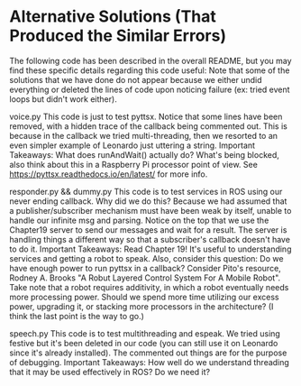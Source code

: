 # Alternative Solutions (That Produced the Similar Errors)

The following code has been described in the overall README, but you may find these specific details regarding this code useful:
Note that some of the solutions that we have done do not appear because we either undid everything or deleted the lines of code
upon noticing failure (ex: tried event loops but didn't work either).

voice.py
This code is just to test pyttsx. Notice that some lines have been removed, with a hidden trace of the callback being commented
out. This is because in the callback we tried multi-threading, then we resorted to an even simpler example of Leonardo just
uttering a string.
Important Takeaways:
What does runAndWait() actually do? What's being blocked, also think about this in a Raspberry Pi processor point of view.
See https://pyttsx.readthedocs.io/en/latest/ for more info.

responder.py && dummy.py
This code is to test services in ROS using our never ending callback. Why did we do this? Because we had assumed that a 
publisher/subscriber mechanism must have been weak by itself, unable to handle our infinite msg and parsing. Notice on the top 
that we use the Chapter19 server to send our messages and wait for a result. The server is handling things a different way
so that a subscriber's callback doesn't have to do it.
Important Takeaways:
Read Chapter 19! It's useful to understanding services and getting a robot to speak. Also, consider this question:
Do we have enough power to run pyttsx in a callback? Consider Pito's resource, Rodney A. Brooks "A Robut Layered Control System
For A Mobile Robot". Take note that a robot requires additivity, in which a robot eventually needs more processing power.
Should we spend more time utilizing our excess power, upgrading it, or stacking more processors in the architecture? (I think the
last point is the way to go.)

speech.py
This code is to test multithreading and espeak. We tried using festive but it's been deleted in our code (you can still use it
on Leonardo since it's already installed). The commented out things are for the purpose of debugging.
Important Takeaways:
How well do we understand threading that it may be used effectively in ROS? Do we need it?
